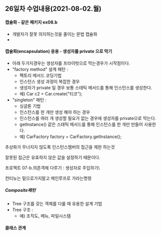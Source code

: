 ## 26일차 수업내용(2021-08-02.월)

#### 캡슐화 - 같은 패키지 ex08.b

- 개발자가 잘못 의지하는것을 줄이는 문법 캡슐화
- ​

#### 캡슐화(encapsulation) 응용 - 생성자를 private 으로 막기

- 아래 두가지경우는 생성자를 프라이빗으로 막는경우가 시작점이다.
- "factory method" 설계 패턴 :
  - 팩토리 메서드 코딩기법
  - 인스턴스 생성 과정이 복잡한 경우
  - 생성자가 private 일 경우 보통 스태틱 메서드를 통해 인스턴스를 생성한다.
  - 예) Car c2 = Car.create("티코");
- "singleton" 패턴 :
  - 싱글톤 기법
  - 인스턴스를 한 개만 생성 해야 하는 경우
  - 인스턴스를 여러 개 생성할 필요가 없는 경우에 생성자를 private으로 막는다.
  - getInstance() 같은  스태틱 메서드를 통해 인스턴스를 한 개만 만들어 사용한다.
  - 예) CarFactory factory = CarFactory.getInstance();



추상화가 무너지지 않도록 인스턴스멤버의 접근을 제한 하는것

잘못된 접근은 유효하지 않은 값을 설정하기 때문이다.



프로젝트 07-b.의존객체 다루기 : 생성자로 주입하기\

컨티뉴는 밑으로가지말고 메인루프로 가라는명령



##### Composite패턴 

- Tree 구조를 갖는 객체를 다룰 때 유용한 설계 기법
- Tree 구조 : 
  - 예) 조직도, 메뉴, 파일시스템



#### 클래스 관계

